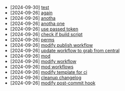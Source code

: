 - [2024-09-30] [test](https://github.com/RubricLab/package/commit/4ef7b4c77dfb507b5d8f271991b9188f6857059f)
- [2024-09-26] [again](https://github.com/RubricLab/package/commit/00bea9648d648d83e806dac3ef0b5ca0972a39cf)
- [2024-09-26] [anotha](https://github.com/RubricLab/package/commit/b8eea72aaee463483a46b6f72fb5c6e1566e1658)
- [2024-09-26] [anotha one](https://github.com/RubricLab/package/commit/9430475cb9b30d1943d6379af03ea08c037893a0)
- [2024-09-26] [use passed token](https://github.com/RubricLab/package/commit/abe9acd4d65cd1cb40a3b4f4b65669da0aae9d39)
- [2024-09-26] [check if build script](https://github.com/RubricLab/package/commit/048d2df8827c9bfcf8438034260ef69e732bce00)
- [2024-09-26] [perms](https://github.com/RubricLab/package/commit/4292383843810356ec8284bc1082b2e340edeb30)
- [2024-09-26] [modify publish workflow](https://github.com/RubricLab/package/commit/493b42aa1953d2e15574681a7da1843c96b9b885)
- [2024-09-26] [update workflow to grab from central](https://github.com/RubricLab/package/commit/9c40a9fd53aeb76f6b9556bd701475aa628bdab9)
- [2024-09-26] [mod](https://github.com/RubricLab/package/commit/8aaf3902de8434a35839ead2d5e0f097f51ec96b)
- [2024-09-26] [modify workflow](https://github.com/RubricLab/package/commit/706f389a5e93cfa0772a57c41edc672b4a40734c)
- [2024-09-26] [mod workflows](https://github.com/RubricLab/package/commit/1854f5e14682698520ee2a5bf99ba81b148fdc5e)
- [2024-09-26] [modify template for ci](https://github.com/RubricLab/package/commit/5cc5a6617af973c88bffb26c9032f6856e6aa09a)
- [2024-09-26] [cleanup changelog](https://github.com/RubricLab/package/commit/745b3ce1b24ce6c11673fa5aeb683eb68f4debdc)
- [2024-09-26] [modify post-commit hook](https://github.com/RubricLab/package/commit/51edd9abd0e15583794677eb0785e5df88bb4bfe)
